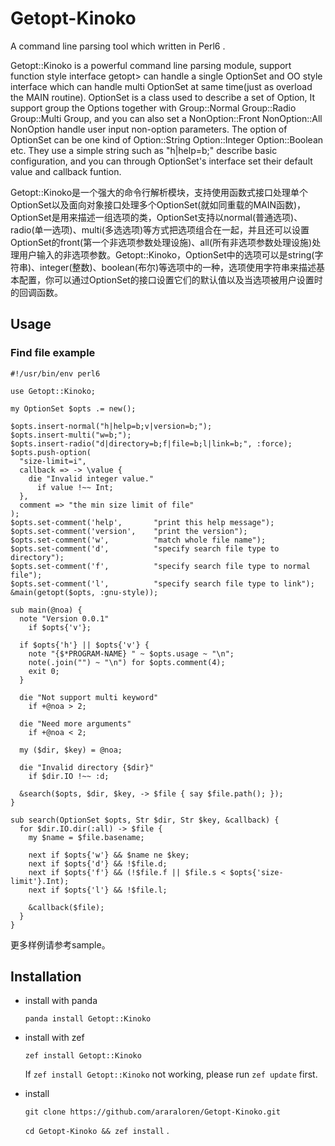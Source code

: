 # Getopt-Kinoko

A command line parsing tool which written in Perl6 .

Getopt::Kinoko is a powerful command line parsing module, support function style interface getopt> can handle a single OptionSet and OO style interface which can handle multi OptionSet at same time(just as overload the MAIN routine). OptionSet is a class used to describe a set of Option, It support group the Options together with Group::Normal Group::Radio Group::Multi Group, and you can also set a NonOption::Front NonOption::All NonOption handle user input non-option parameters. The option of OptionSet can be one kind of Option::String Option::Integer Option::Boolean etc. They use a simple string such as "h|help=b;" describe basic configuration, and you can through OptionSet's interface set their default value and callback funtion.

Getopt::Kinoko是一个强大的命令行解析模块，支持使用函数式接口处理单个OptionSet以及面向对象接口处理多个OptionSet(就如同重载的MAIN函数)，OptionSet是用来描述一组选项的类，OptionSet支持以normal(普通选项)、radio(单一选项)、multi(多选选项)等方式把选项组合在一起，并且还可以设置OptionSet的front(第一个非选项参数处理设施)、all(所有非选项参数处理设施)处理用户输入的非选项参数。Getopt::Kinoko，OptionSet中的选项可以是string(字符串)、integer(整数)、boolean(布尔)等选项中的一种，选项使用字符串来描述基本配置，你可以通过OptionSet的接口设置它们的默认值以及当选项被用户设置时的回调函数。

## Usage

### Find file example

```Perl6
#!/usr/bin/env perl6

use Getopt::Kinoko;

my OptionSet $opts .= new();

$opts.insert-normal("h|help=b;v|version=b;");
$opts.insert-multi("w=b;");
$opts.insert-radio("d|directory=b;f|file=b;l|link=b;", :force);
$opts.push-option(
  "size-limit=i",
  callback => -> \value {
    die "Invalid integer value."
      if value !~~ Int;
  },
  comment => "the min size limit of file"
);
$opts.set-comment('help',       "print this help message");
$opts.set-comment('version',    "print the version");
$opts.set-comment('w',          "match whole file name");
$opts.set-comment('d',          "specify search file type to directory");
$opts.set-comment('f',          "specify search file type to normal file");
$opts.set-comment('l',          "specify search file type to link");
&main(getopt($opts, :gnu-style));

sub main(@noa) {
  note "Version 0.0.1"
    if $opts{'v'};

  if $opts{'h'} || $opts{'v'} {
    note "{$*PROGRAM-NAME} " ~ $opts.usage ~ "\n";
    note(.join("") ~ "\n") for $opts.comment(4);
    exit 0;
  }

  die "Not support multi keyword"
    if +@noa > 2;

  die "Need more arguments"
    if +@noa < 2;

  my ($dir, $key) = @noa;

  die "Invalid directory {$dir}"
    if $dir.IO !~~ :d;

  &search($opts, $dir, $key, -> $file { say $file.path(); });
}

sub search(OptionSet $opts, Str $dir, Str $key, &callback) {
  for $dir.IO.dir(:all) -> $file {
    my $name = $file.basename;

    next if $opts{'w'} && $name ne $key;
    next if $opts{'d'} && !$file.d;
    next if $opts{'f'} && (!$file.f || $file.s < $opts{'size-limit'}.Int);
    next if $opts{'l'} && !$file.l;

    &callback($file);
  }
}
```

更多样例请参考sample。

## Installation

+ install with panda

	`panda install Getopt::Kinoko`

+ install with zef

	`zef install Getopt::Kinoko`

	If `zef install Getopt::Kinoko` not working, please run `zef update` first.

+ install

	`git clone https://github.com/araraloren/Getopt-Kinoko.git`

	`cd Getopt-Kinoko && zef install` .
